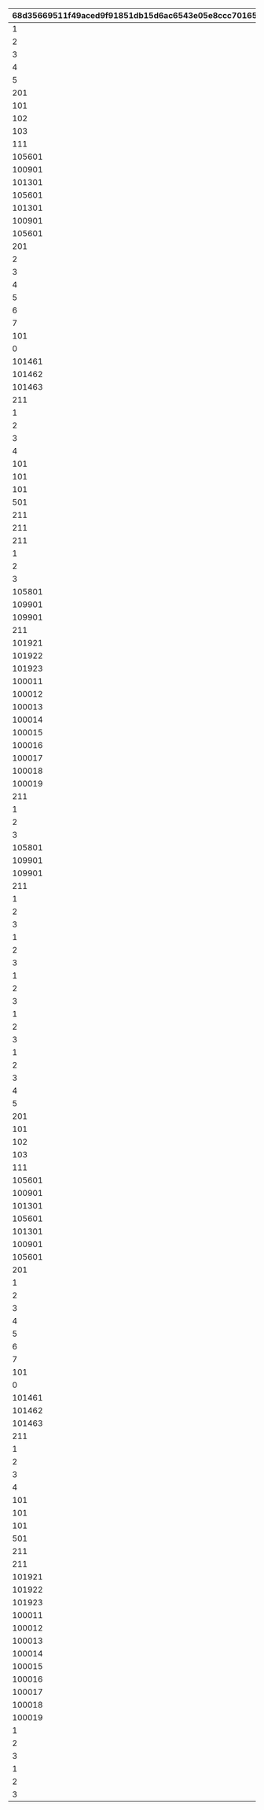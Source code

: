 |68d35669511f49aced9f91851db15d6ac6543e05e8ccc7016581778696e28244|9cabf66bcd9de8a4b9867849fd3b6bdbb4f88efa9b02706d5cbd889ddce88ef9|ccc6f4d177edcb89d1169b3dd85e9d8191bfe2b39f7104d531b2a54ec64da7e4|2538d9d503a7827f50139f1a2b6219a81f43d570c7578e1f0b010fe65861099f|f2d510dddc76eeeedb6276196e153a9c19177a03931949b82bbb2104cda1b315|6cc85ccfe73c9d9735ee50409665bfa41a6092deac3c3ab764f53c7dc7227afd|
| --- | --- | --- | --- | --- | --- |
|1|10008001|10008103|1|10008|0|
|2|10008002|10008104|1|10008|0|
|3|10008003|10008105|1|10008|0|
|4|10008004|10008107|1|10008|0|
|5|10008005|10008111|1|10008|0|
|201|10008006|0|2|10008|0|
|101|10008201|10008105|201|10008|0|
|102|10008202|10008107|201|10008|0|
|103|10008203|10008111|201|10008|0|
|111|10008204|10008115|202|10008|0|
|105601|10008301|0|101|10008|0|
|100901|10008302|10008103|101|10008|0|
|101301|10008303|10008104|101|10008|0|
|105601|10008304|10008105|101|10008|0|
|101301|10008305|10008107|101|10008|0|
|100901|10008306|10008111|101|10008|0|
|105601|10008307|0|102|10008|0|
|201|10010001|0|2|10010|0|
|2|10010002|10010112|1|10010|0|
|3|10010003|10010115|1|10010|0|
|4|10010004|10010103|1|10010|0|
|5|10010005|10010105|1|10010|0|
|6|10010006|10010107|1|10010|0|
|7|10010007|10010109|1|10010|0|
|101|10010201|10010112|211|10010|0|
|0|10010202|10010115|211|10010|0|
|101461|10010501|10010110|501|10010|101471|
|101462|10010502|10010110|501|10010|101472|
|101463|10010503|10010110|501|10010|101473|
|211|10010531|1001004|3|10010|0|
|1|10012001|1001201|4|10012|0|
|2|10012002|1001202|4|10012|0|
|3|10012003|1001203|4|10012|0|
|4|10012004|1001204|4|10012|0|
|101|10012301|1001201|5|10012|0|
|101|10012302|1001202|5|10012|0|
|101|10012303|1001203|5|10012|0|
|501|10012401|0|6|10012|0|
|211|10012531|1001204|3|10012|0|
|211|10013531|1001304|3|10013|0|
|211|10015531|1001504|3|10015|0|
|1|10017001|10017102|1|10017|0|
|2|10017002|10017108|1|10017|0|
|3|10017003|10017115|1|10017|0|
|105801|10017301|0|101|10017|0|
|109901|10017302|10017102|101|10017|0|
|109901|10017303|0|102|10017|0|
|211|10017531|1001704|3|10017|0|
|101921|10021001|10021112|501|10021|101931|
|101922|10021002|10021112|501|10021|101932|
|101923|10021003|10021112|501|10021|101933|
|100011|10021004|10021112|501|10021|100351|
|100012|10021005|10021112|501|10021|100352|
|100013|10021006|10021112|501|10021|100353|
|100014|10021007|10021112|501|10021|100354|
|100015|10021008|10021112|501|10021|100355|
|100016|10021009|10021112|501|10021|100356|
|100017|10021010|10021112|501|10021|100357|
|100018|10021011|10021112|501|10021|100358|
|100019|10021012|10021112|501|10021|100359|
|211|10039531|1003904|3|10039|0|
|1|10053001|10053102|1|10053|0|
|2|10053002|10053108|1|10053|0|
|3|10053003|10053115|1|10053|0|
|105801|10053301|0|101|10053|0|
|109901|10053302|10053102|101|10053|0|
|109901|10053303|0|102|10053|0|
|211|10053531|1005304|3|10053|0|
|1|10084001|10084102|1|10084|0|
|2|10084002|10084112|1|10084|0|
|3|10084003|10084115|1|10084|0|
|1|10085001|10085102|1|10085|0|
|2|10085002|10085108|1|10085|0|
|3|10085003|10085115|1|10085|0|
|1|10112001|10112102|1|10112|0|
|2|10112002|10112112|1|10112|0|
|3|10112003|10112115|1|10112|0|
|1|10113001|10113102|1|10113|0|
|2|10113002|10113108|1|10113|0|
|3|10113003|10113115|1|10113|0|
|1|20008001|20008103|1|20008|0|
|2|20008002|20008104|1|20008|0|
|3|20008003|20008105|1|20008|0|
|4|20008004|20008107|1|20008|0|
|5|20008005|20008111|1|20008|0|
|201|20008006|0|2|20008|0|
|101|20008201|20008105|201|20008|0|
|102|20008202|20008107|201|20008|0|
|103|20008203|20008111|201|20008|0|
|111|20008204|20008115|202|20008|0|
|105601|20008301|0|101|20008|0|
|100901|20008302|20008103|101|20008|0|
|101301|20008303|20008104|101|20008|0|
|105601|20008304|20008105|101|20008|0|
|101301|20008305|20008107|101|20008|0|
|100901|20008306|20008111|101|20008|0|
|105601|20008307|0|102|20008|0|
|201|20010001|0|2|20010|0|
|1|20010002|20010110|1|20010|0|
|2|20010003|20010112|1|20010|0|
|3|20010004|20010115|1|20010|0|
|4|20010005|20010103|1|20010|0|
|5|20010006|20010105|1|20010|0|
|6|20010007|20010107|1|20010|0|
|7|20010008|20010109|1|20010|0|
|101|20010201|20010112|211|20010|0|
|0|20010202|20010115|211|20010|0|
|101461|20010501|20010110|501|20010|101471|
|101462|20010502|20010110|501|20010|101472|
|101463|20010503|20010110|501|20010|101473|
|211|20010531|2001004|3|20010|0|
|1|20012001|2001201|4|20012|0|
|2|20012002|2001202|4|20012|0|
|3|20012003|2001203|4|20012|0|
|4|20012004|2001204|4|20012|0|
|101|20012301|2001201|5|20012|0|
|101|20012302|2001202|5|20012|0|
|101|20012303|2001203|5|20012|0|
|501|20012401|0|6|20012|0|
|211|20012531|2001204|3|20012|0|
|211|20014531|2001404|3|20014|0|
|101921|20016001|20016112|501|20016|101931|
|101922|20016002|20016112|501|20016|101932|
|101923|20016003|20016112|501|20016|101933|
|100011|20016004|20016112|501|20016|100351|
|100012|20016005|20016112|501|20016|100352|
|100013|20016006|20016112|501|20016|100353|
|100014|20016007|20016112|501|20016|100354|
|100015|20016008|20016112|501|20016|100355|
|100016|20016009|20016112|501|20016|100356|
|100017|20016010|20016112|501|20016|100357|
|100018|20016011|20016112|501|20016|100358|
|100019|20016012|20016112|501|20016|100359|
|1|20046001|20046102|1|20046|0|
|2|20046002|20046112|1|20046|0|
|3|20046003|20046115|1|20046|0|
|1|20047001|20047102|1|20047|0|
|2|20047002|20047108|1|20047|0|
|3|20047003|20047115|1|20047|0|